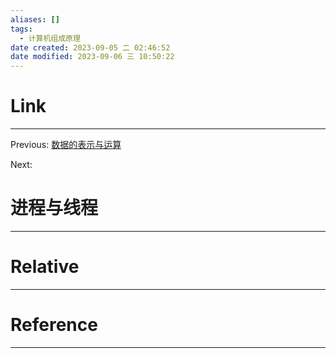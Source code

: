 ```yaml
---
aliases: []
tags:
  - 计算机组成原理
date created: 2023-09-05 二 02:46:52
date modified: 2023-09-06 三 10:50:22
---
```


# Link
---
Previous: [数据的表示与运算](数据的表示与运算.md)

Next: 

# 进程与线程
---


# Relative
---


# Reference
---

